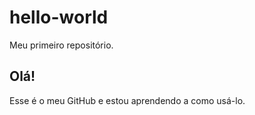 # hello-world
Meu primeiro repositório.
## Olá!
Esse é o meu GitHub e estou aprendendo a como usá-lo.
